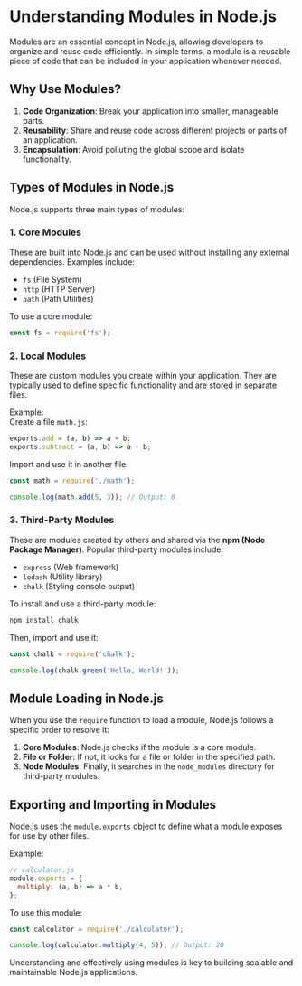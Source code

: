 # Understanding Modules in Node.js

Modules are an essential concept in Node.js, allowing developers to organize and reuse code efficiently. In simple terms, a module is a reusable piece of code that can be included in your application whenever needed.

## Why Use Modules?

1. **Code Organization**: Break your application into smaller, manageable parts.
2. **Reusability**: Share and reuse code across different projects or parts of an application.
3. **Encapsulation**: Avoid polluting the global scope and isolate functionality.

## Types of Modules in Node.js

Node.js supports three main types of modules:

### 1. **Core Modules**
These are built into Node.js and can be used without installing any external dependencies. Examples include:
- `fs` (File System)
- `http` (HTTP Server)
- `path` (Path Utilities)

To use a core module:
```javascript
const fs = require('fs');
```

### 2. **Local Modules**
These are custom modules you create within your application. They are typically used to define specific functionality and are stored in separate files.

Example:  
Create a file `math.js`:
```javascript
exports.add = (a, b) => a + b;
exports.subtract = (a, b) => a - b;
```

Import and use it in another file:

```javascript
const math = require('./math');

console.log(math.add(5, 3)); // Output: 8
```

### 3. **Third-Party Modules**
These are modules created by others and shared via the **npm (Node Package Manager)**. Popular third-party modules include:
- `express` (Web framework)
- `lodash` (Utility library)
- `chalk` (Styling console output)

To install and use a third-party module:
```bash
npm install chalk
```

Then, import and use it:
```javascript
const chalk = require('chalk');

console.log(chalk.green('Hello, World!'));
```

## Module Loading in Node.js

When you use the `require` function to load a module, Node.js follows a specific order to resolve it:

1. **Core Modules**: Node.js checks if the module is a core module.
2. **File or Folder**: If not, it looks for a file or folder in the specified path.
3. **Node Modules**: Finally, it searches in the `node_modules` directory for third-party modules.

## Exporting and Importing in Modules

Node.js uses the `module.exports` object to define what a module exposes for use by other files.

Example:
```javascript
// calculator.js
module.exports = {
  multiply: (a, b) => a * b,
};
```

To use this module:

```javascript
const calculator = require('./calculator');

console.log(calculator.multiply(4, 5)); // Output: 20
```

Understanding and effectively using modules is key to building scalable and maintainable Node.js applications.